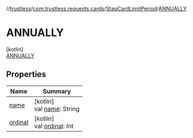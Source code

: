 //[trustless](../../../../index.md)/[com.trustless.requests.cards](../../index.md)/[StaqCardLimitPeriod](../index.md)/[ANNUALLY](index.md)

# ANNUALLY

[kotlin]\
[ANNUALLY](index.md)

## Properties

| Name | Summary |
|---|---|
| [name](../../../com.trustless.requests.kyc.retrieveSteps/-input-k-y-c-type/-d-o-c-u-m-e-n-t/index.md#-372974862%2FProperties%2F-1818097539) | [kotlin]<br>val [name](../../../com.trustless.requests.kyc.retrieveSteps/-input-k-y-c-type/-d-o-c-u-m-e-n-t/index.md#-372974862%2FProperties%2F-1818097539): String |
| [ordinal](../../../com.trustless.requests.kyc.retrieveSteps/-input-k-y-c-type/-d-o-c-u-m-e-n-t/index.md#-739389684%2FProperties%2F-1818097539) | [kotlin]<br>val [ordinal](../../../com.trustless.requests.kyc.retrieveSteps/-input-k-y-c-type/-d-o-c-u-m-e-n-t/index.md#-739389684%2FProperties%2F-1818097539): Int |

